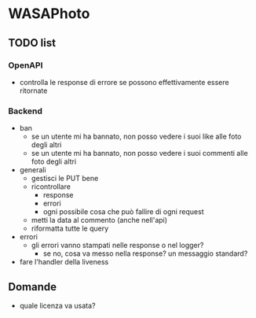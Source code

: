 # WASAPhoto

## TODO list

### OpenAPI

- controlla le response di errore se possono effettivamente essere ritornate

### Backend

- ban
  - se un utente mi ha bannato, non posso vedere i suoi like alle foto degli altri
  - se un utente mi ha bannato, non posso vedere i suoi commenti alle foto degli altri
- generali
  - gestisci le PUT bene
  - ricontrollare
    - response
    - errori
    - ogni possibile cosa che può fallire di ogni request
  - metti la data al commento (anche nell'api)
  - riformatta tutte le query
- errori
  - gli errori vanno stampati nelle response o nel logger?
    - se no, cosa va messo nella response? un messaggio standard?
- fare l'handler della liveness

## Domande

- quale licenza va usata?
